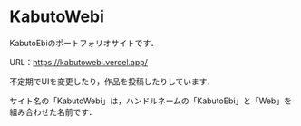 # KabutoWebi

KabutoEbiのポートフォリオサイトです．

URL：https://kabutowebi.vercel.app/

不定期でUIを変更したり，作品を投稿したりしています．

サイト名の「KabutoWebi」は，ハンドルネームの「KabutoEbi」と「Web」を組み合わせた名前です．